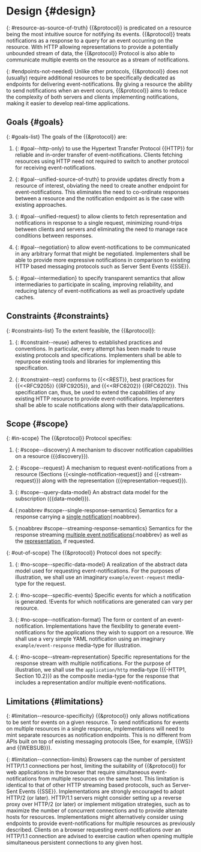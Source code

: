 # Design {#design}

{: #resource-as-source-of-truth}
{{&protocol}} is predicated on a resource being the most intuitive source for notifying its events. {{&protocol}} treats notifications as a response to a query for an event occurring on the resource. With HTTP allowing representations to provide a potentially unbounded stream of data, the {{&protocol}} Protocol is also able to communicate multiple events on the resource as a stream of notifications.

{: #endpoints-not-needed}
Unlike other protocols, {{&protocol}} does not (usually) require additional resources to be specifically dedicated as endpoints for delivering event-notifications. By giving a resource the ability to send notifications when an event occurs, {{&protocol}} aims to reduce the complexity of both servers and clients implementing notifications, making it easier to develop real-time applications.

## Goals {#goals}

{: #goals-list}
The goals of the {{&protocol}} are:

1. {: #goal--http-only}
to use the Hypertext Transfer Protocol {{HTTP}} for reliable and in-order transfer of event-notifications. Clients fetching resources using HTTP need not required to switch to another protocol for receiving event-notifications.

1. {: #goal--unified-source-of-truth}
to provide updates directly from a resource of interest, obviating the need to create another endpoint for event-notifications. This eliminates the need to co-ordinate responses between a resource and the notification endpoint as is the case with existing approaches.

1. {: #goal--unified-request}
to allow clients to fetch representation and notifications in response to a single request, minimizing round-trips between clients and servers and eliminating the need to manage race conditions between responses.

1. {: #goal--negotiation}
to allow event-notifications to be communicated in any arbitrary format that might be negotiated. Implementers shall be able to provide more expressive notifications in comparison to existing HTTP based messaging protocols such as Server Sent Events {{SSE}}.

1. {: #goal--intermediation}
to specify transparent semantics that allow intermediaries to participate in scaling, improving reliability, and reducing latency of event-notifications as well as proactively update caches.

## Constraints {#constraints}

{: #constraints-list}
To the extent feasible, the {{&protocol}}:

1. {: #constraint--reuse}
adheres to established practices and conventions. In particular, every attempt has been made to reuse existing protocols and specifications. Implementers shall be able to repurpose existing tools and libraries for implementing this specification.

1. {: #constraint--rest}
conforms to {{<<REST}}, best practices for {{<<RFC9205}} {{RFC9205}}, and {{<<RFC6202}} {{RFC6202}}. This specification can, thus, be used to extend the capabilities of any existing HTTP resource to provide event-notifications. Implementers shall be able to scale notifications along with their data/applications.
<!--
  See my original comment on the solid/specification Gitter channel on 24 April 2020
  https://matrix.to/#/!PlIOdBsCTDRSCxsTGA:gitter.im/$VgCcuq2HbpLKJvxIw4witAUOsqcdhC98glgzqVI1WOY
-->

## Scope {#scope}

{: #in-scope}
The {{&protocol}} Protocol specifies:

1. {: #scope--discovery}
A mechanism to discover notification capabilities on a resource ({{discovery}}).

1. {: #scope--request}
A mechanism to request event-notifications from a resource (Sections {{<single-notification-request}} and {{<stream-request}}) along with the representation ({{representation-request}}).

1. {: #scope--query-data-model}
An abstract data model for the subscription ({{data-model}}).

1. {:noabbrev #scope--single-response-semantics}
Semantics for a response carrying a [single notification](#single-notification-response){:noabbrev}.

1. {:noabbrev #scope--streaming-response-semantics}
Semantics for the response streaming [multiple event notifications](#stream-response){:noabbrev} as well as the [representation](#representation-response), if requested.


{: #out-of-scope}
The {{&protocol}} Protocol does not specify:

1. {: #no-scope--specific-data-model}
A realization of the abstract data model used for requesting event-notifications. For the purposes of illustration, we shall use an imaginary `example/event-request` media-type for the request.

1. {: #no-scope--specific-events}
Specific events for which a notification is generated. !Events for which notifications are generated can vary per resource.

1. {: #no-scope--notification-format}
The form or content of an event-notification. Implementations have the flexibility to generate event-notifications for the applications they wish to support on a resource. We shall use a very simple YAML notification using an imaginary `example/event-response` media-type for illustration.

1. {: #no-scope--stream-representation}
Specific representations for the response stream with multiple notifications. For the purpose of illustration, we shall use the `application/http` media-type ({{-HTTP1, Section 10.2}}) as the composite media-type for the response that includes a representation and/or multiple event-notifications.

## Limitations {#limitations}

{: #limitation--resource-specificity}
{{&protocol}} only allows notifications to be sent for events on a given resource. To send notifications for events on multiple resources in a single response, implementations will need to mint separate resources as notification endpoints. This is no different from APIs built on top of existing messaging protocols (See, for example, {{WS}} and {{WEBSUB}}).

{: #limitation--connection-limits}
Browsers cap the number of persistent HTTP/1.1 connections per host, limiting the suitability of {{&protocol}} for web applications in the browser that require simultaneous event-notifications from multiple resources on the same host. This limitation is identical to that of other HTTP streaming based protocols, such as Server-Sent Events {{SSE}}. Implementations are strongly encouraged to adopt HTTP/2 (or later). HTTP/1.1 servers might consider setting up a reverse proxy over HTTP/2 (or later) or implement mitigation strategies, such as to maximize the number of concurrent connections and to provide alternate hosts for resources. Implementations might alternatively consider using endpoints to provide event-notifications for multiple resources as previously described. Clients on a browser requesting event-notifications over an HTTP/1.1 connection are advised to exercise caution when opening multiple simultaneous persistent connections to any given host.
